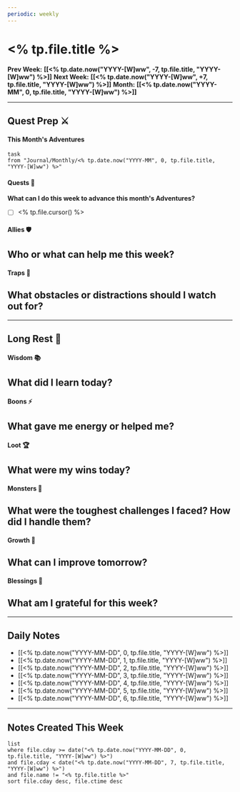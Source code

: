 ```yaml
---
periodic: weekly
---
```

# <% tp.file.title %>

**Prev Week:** **[[<% tp.date.now("YYYY-[W]ww", -7, tp.file.title, "YYYY-[W]ww") %>]]**
**Next Week:** **[[<% tp.date.now("YYYY-[W]ww", +7, tp.file.title, "YYYY-[W]ww") %>]]**
**Month:** **[[<% tp.date.now("YYYY-MM", 0, tp.file.title, "YYYY-[W]ww") %>]]**
___
## Quest Prep ⚔️
#### This Month's Adventures
```dataview
task 
from "Journal/Monthly/<% tp.date.now("YYYY-MM", 0, tp.file.title, "YYYY-[W]ww") %>"
```
#### Quests 🏹
**What can I do this week to advance this month's Adventures?**
- [ ] <% tp.file.cursor() %>
#### Allies 🛡️
 **Who or what can help me this week?**  
- 
#### Traps 👹
**What obstacles or distractions should I watch out for?**  
- 

___
## Long Rest 🌙
#### Wisdom 📚
**What did I learn today?**  
- 
#### Boons ⚡
**What gave me energy or helped me?**  
- 
#### Loot 🏆
**What were my wins today?**  
- 
#### Monsters 🐉
**What were the toughest challenges I faced? How did I handle them?**  
- 
#### Growth 🌱
**What can I improve tomorrow?**  
- 
#### Blessings 🌟
**What am I grateful for this week?**  
- 

___
## Daily Notes
- [[<% tp.date.now("YYYY-MM-DD", 0, tp.file.title, "YYYY-[W]ww") %>]]
- [[<% tp.date.now("YYYY-MM-DD", 1, tp.file.title, "YYYY-[W]ww") %>]]
- [[<% tp.date.now("YYYY-MM-DD", 2, tp.file.title, "YYYY-[W]ww") %>]]
- [[<% tp.date.now("YYYY-MM-DD", 3, tp.file.title, "YYYY-[W]ww") %>]]
- [[<% tp.date.now("YYYY-MM-DD", 4, tp.file.title, "YYYY-[W]ww") %>]]
- [[<% tp.date.now("YYYY-MM-DD", 5, tp.file.title, "YYYY-[W]ww") %>]]
- [[<% tp.date.now("YYYY-MM-DD", 6, tp.file.title, "YYYY-[W]ww") %>]]

___
## Notes Created This Week
```dataview
list 
where file.cday >= date("<% tp.date.now("YYYY-MM-DD", 0, tp.file.title, "YYYY-[W]ww") %>") 
and file.cday < date("<% tp.date.now("YYYY-MM-DD", 7, tp.file.title, "YYYY-[W]ww") %>") 
and file.name != "<% tp.file.title %>"
sort file.cday desc, file.ctime desc
```
